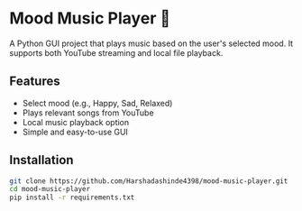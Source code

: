# Mood Music Player 🎵

A Python GUI project that plays music based on the user's selected mood. It supports both YouTube streaming and local file playback.

## Features
- Select mood (e.g., Happy, Sad, Relaxed)
- Plays relevant songs from YouTube
- Local music playback option
- Simple and easy-to-use GUI

## Installation
```bash
git clone https://github.com/Harshadashinde4398/mood-music-player.git
cd mood-music-player
pip install -r requirements.txt
